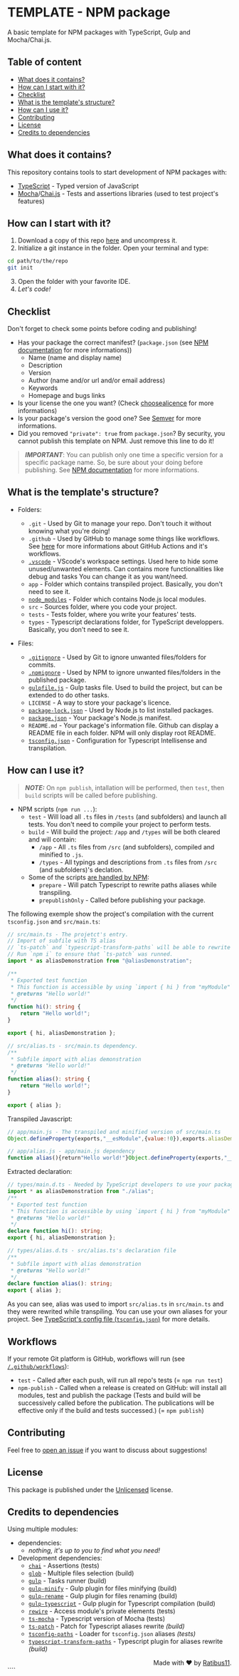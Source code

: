 # TEMPLATE - NPM package

A basic template for NPM packages with TypeScript, Gulp and Mocha/Chai.js.

## Table of content

-   [What does it contains?](#what-does-it-contains)
-   [How can I start with it?](#how-can-i-start-with-it)
-   [Checklist](#checklist)
-   [What is the template's structure?](#what-is-the-templates-structure)
-   [How can I use it?](#how-can-i-use-it)
-   [Contributing](#contributing)
-   [License](#license)
-   [Credits to dependencies](#credits-to-dependencies)

## What does it contains?

This repository contains tools to start development of NPM packages with:

-   [TypeScript](https://www.typescriptlang.org/) - Typed version of JavaScript
-   [Mocha](https://mochajs.org/)/[Chai.js](https://www.chaijs.com/) - Tests and assertions libraries (used to test project's features)

## How can I start with it?

1. Download a copy of this repo [here](https://github.com/Ratibus11/template-npm-package/archive/refs/heads/main.zip) and uncompress it.
2. Initialize a git instance in the folder. Open your terminal and type:

```bash
cd path/to/the/repo
git init
```

3. Open the folder with your favorite IDE.
4. _Let's code!_

## Checklist

Don't forget to check some points before coding and publishing!

-   Has your package the correct manifest? (`package.json` (see [NPM documentation](https://docs.npmjs.com/cli/v8/configuring-npm/package-json) for more informations))
    -   Name (name and display name)
    -   Description
    -   Version
    -   Author (name and/or url and/or email address)
    -   Keywords
    -   Homepage and bugs links
-   Is your license the one you want? (Check [choosealicence](https://choosealicense.com/) for more informations)
-   Is your package's version the good one? See [Semver](https://semver.org/) for more informations.
-   Did you removed `"private": true` from `package.json`? By security, you cannot publish this template on NPM. Just remove this line to do it!

> **_IMPORTANT_**: You can publish only one time a specific version for a specific package name. So, be sure about your doing before publishing. See [NPM documentation](https://docs.npmjs.com/cli/v8/commands/npm-publish) for more informations.

## What is the template's structure?

-   Folders:

    -   `.git` - Used by Git to manage your repo. Don't touch it without knowing what you're doing!
    -   `.github` - Used by GitHub to manage some things like workflows. See [here](https://docs.github.com/en/actions/learn-github-actions/understanding-github-actions) for more informations about GitHub Actions and it's workflows.
    -   [`.vscode`](https://code.visualstudio.com/docs/getstarted/settings#_workspace-settings) - VScode's workspace settings. Used here to hide some unused/unwanted elements. Can contains more functionalities like debug and tasks You can change it as you want/need.
    -   `app` - Folder which contains transpiled project. Basically, you don't need to see it.
    -   [`node_modules`](https://docs.npmjs.com/cli/v7/configuring-npm/folders#node-modules) - Folder which contains Node.js local modules.
    -   `src` - Sources folder, where you code your project.
    -   `tests` - Tests folder, where you write your features' tests.
    -   `types` - Typescript declarations folder, for TypeScript developpers. Basically, you don't need to see it.

-   Files:
    -   [`.gitignore`](https://git-scm.com/docs/gitignore) - Used by Git to ignore unwanted files/folders for commits.
    -   [`.npmignore`](https://docs.npmjs.com/cli/v8/using-npm/developers#keeping-files-out-of-your-package) - Used by NPM to ignore unwanted files/folders in the published package.
    -   [`gulpfile.js`](https://gulpjs.com/docs/en/getting-started/javascript-and-gulpfiles/) - Gulp tasks file. Used to build the project, but can be extended to do other tasks.
    -   `LICENSE` - A way to store your package's licence.
    -   [`package-lock.json`](https://docs.npmjs.com/cli/v8/configuring-npm/package-lock-json) - Used by Node.js to list installed packages.
    -   [`package.json`](https://docs.npmjs.com/cli/v8/configuring-npm/package-json) - Your package's Node.js manifest.
    -   `README.md` - Your package's information file. Github can display a README file in each folder. NPM will only display root README.
    -   [`tsconfig.json`](https://www.typescriptlang.org/docs/handbook/tsconfig-json.html) - Configuration for Typescript Intellisense and transpilation.

## How can I use it?

> **_NOTE:_** On `npm publish`, intallation will be performed, then `test`, then `build` scripts will be called before publishing.

-   NPM scripts (`npm run ...`):
    -   `test` - Will load all `.ts` files in `/tests` (and subfolders) and launch all tests. You don't need to compile your project to perform tests.
    -   `build` - Will build the project: `/app` and `/types` will be both cleared and will contain:
        -   `/app` - All `.ts` files from `/src` (and subfolders), compiled and minified to `.js`.
        -   `/types` - All typings and descriptions from `.ts` files from `/src` (and subfolders)'s declation.
    -   Some of the scripts [are handled by NPM](https://docs.npmjs.com/cli/v9/using-npm/scripts):
        -   `prepare` - Will patch Typescript to rewrite paths aliases while transpiling.
        -   `prepublishOnly` - Called before publishing your package.

The following exemple show the project's compilation with the current `tsconfig.json` and `src/main.ts`:

```ts
// src/main.ts - The projetct's entry.
// Import of subfile with TS alias
// `ts-patch` and `typescript-transform-paths` will be able to rewrite Typescript imports while transpiling to `.js` and `.d.ts`.
// Run `npm i` to ensure that `ts-patch` was runned.
import * as aliasDemonstration from "@aliasDemonstration";

/**
 * Exported test function
 * This function is accessible by using `import { hi } from "myModule"`
 * @returns "Hello world!"
 */
function hi(): string {
    return "Hello world!";
}

export { hi, aliasDemonstration };

// src/alias.ts - src/main.ts dependency.
/**
 * Subfile import with alias demonstration
 * @returns "Hello world!"
 */
function alias(): string {
    return "Hello world!";
}

export { alias };
```

Transpiled Javascript:

<!-- prettier-ignore-start -->
```js
// app/main.js - The transpiled and minified version of src/main.ts
Object.defineProperty(exports,"__esModule",{value:!0}),exports.aliasDemonstration=exports.hi=void 0;const aliasDemonstration=require("./alias");function hi(){return"Hello world!"}exports.aliasDemonstration=aliasDemonstration,exports.hi=hi;

// app/alias.js - app/main.js dependency
function alias(){return"Hello world!"}Object.defineProperty(exports,"__esModule",{value:!0}),exports.alias=void 0,exports.alias=alias;
```

<!-- prettier-ignore-end -->

Extracted declaration:

```ts
// types/main.d.ts - Needed by TypeScript developers to use your package. Like this way, developers don't need to install another package to get declarations.
import * as aliasDemonstration from "./alias";
/**
 * Exported test function
 * This function is accessible by using `import { hi } from "myModule"`
 * @returns "Hello world!"
 */
declare function hi(): string;
export { hi, aliasDemonstration };

// types/alias.d.ts - src/alias.ts's declaration file
/**
 * Subfile import with alias demonstration
 * @returns "Hello world!"
 */
declare function alias(): string;
export { alias };
```

As you can see, alias was used to import `src/alias.ts` in `src/main.ts` and they were rewrited while transpiling. You can use your own aliases for your project. See [TypeScript's config file (`tsconfig.json`)](https://www.typescriptlang.org/tsconfig#paths) for more details.

## Workflows

If your remote Git platform is GitHub, workflows will run (see [`/.github/workflows`](https://www.google.com/search?client=firefox-b-d&q=github+workflow)):

-   `test` - Called after each push, will run all repo's tests (= `npm run test`)
-   `npm-publish` - Called when a release is created on GitHub: will install all modules, test and publish the package (Tests and build will be successively called before the publication. The publications will be effective only if the build and tests successed.) (= `npm publish`)

## Contributing

Feel free to [open an issue](https://github.com/Ratibus11/template-npm-package/issues/new) if you want to discuss about suggestions!

## License

This package is published under the [Unlicensed](https://choosealicense.com/licenses/unlicense/) license.

## Credits to dependencies

Using multiple modules:

-   dependencies:
    -   _nothing, it's up to you to find what you need!_
-   Development dependencies:
    -   [`chai`](https://www.npmjs.com/package/chai) - Assertions (tests)
    -   [`glob`](https://www.npmjs.com/package/glob) - Multiple files selection (build)
    -   [`gulp`](https://www.npmjs.com/package/gulp) - Tasks runner (build)
    -   [`gulp-minify`](https://www.npmjs.com/package/gulp-minify) - Gulp plugin for files minifying (build)
    -   [`gulp-rename`](https://www.npmjs.com/package/gulp-rename) - Gulp plugin for files renaming (build)
    -   [`gulp-typescript`](https://www.npmjs.com/package/gulp-typescript) - Gulp plugin for Typescript compilation (build)
    -   [`rewire`](https://www.npmjs.com/package/rewire) - Access module's private elements (tests)
    -   [`ts-mocha`](https://www.npmjs.com/package/ts-mocha) - Typescript version of Mocha (tests)
    -   [`ts-patch`](https://www.npmjs.com/package/ts-patch) - Patch for Typescript aliases rewrite _(build)_
    -   [`tsconfig-paths`](https://www.npmjs.com/package/tsconfig-paths) - Loader for `tsconfig.json` aliases _(tests)_
    -   [`typescript-transform-paths`](https://www.npmjs.com/package/typescript-transform-paths) - Typescript plugin for aliases rewrite _(build)_

<div align="right">Made with &#10084; by <a href="https://github.com/Ratibus11">Ratibus11</a>.</div>
````
